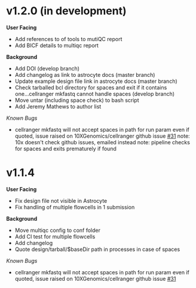 # v1.2.0 (in development)
**User Facing**
* Add references to of tools to mutiQC report
* Add BICF details to multiqc report

**Background**
* Add DOI (develop branch)
* Add changelog as link to astrocyte docs (master branch)
* Update example design file link in astrocyte docs (master branch)
* Check tarballed bcl directory for spaces and exit if it contains one...cellranger mkfastq cannot handle spaces (develop branch)
* Move untar (including space check) to bash script
* Add Jeremy Mathews to author list

*Known Bugs*
* cellranger mkfastq will not accept spaces in path for run param even if quoted, issue raised on 10XGenomics/cellranger github issue [#31](https://github.com/10XGenomics/cellranger/issues/31)
  note: 10x doesn't check github issues, emailed instead
  note: pipeline checks for spaces and exits prematurely if found

# v1.1.4
**User Facing**
* Fix design file not visible in Astrocyte
* Fix handling of multiple flowcells in 1 submission

**Background**
* Move multiqc config to conf folder
* Add CI test for multiple flowcells
* Add changelog
* Quote design/tarball/$baseDir path in processes in case of spaces

*Known Bugs*
* cellranger mkfastq will not accept spaces in path for run param even if quoted, issue raised on 10XGenomics/cellranger github issue [#31](https://github.com/10XGenomics/cellranger/issues/31)
